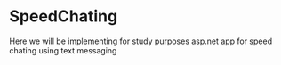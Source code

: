 # SpeedChating
Here we will be implementing for study purposes asp.net app for speed chating using text messaging
